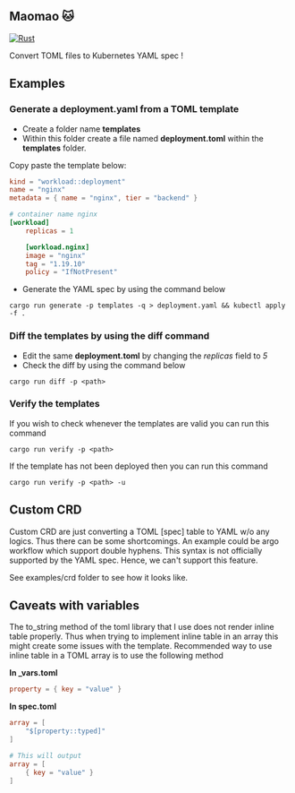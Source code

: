 ## Maomao 🐱

[![Rust](https://github.com/shigedangao/maomao/actions/workflows/rust.yml/badge.svg)](https://github.com/shigedangao/maomao/actions/workflows/rust.yml)

Convert TOML files to Kubernetes YAML spec ! 

## Examples

### Generate a deployment.yaml from a TOML template

- Create a folder name **templates**
- Within this folder create a file named **deployment.toml** within the **templates** folder.

Copy paste the template below:

```toml
kind = "workload::deployment"
name = "nginx"
metadata = { name = "nginx", tier = "backend" }

# container name nginx
[workload]
    replicas = 1

    [workload.nginx]
    image = "nginx"
    tag = "1.19.10"
    policy = "IfNotPresent"
```

- Generate the YAML spec by using the command below

```shell
cargo run generate -p templates -q > deployment.yaml && kubectl apply -f .
```

### Diff the templates by using the diff command

- Edit the same **deployment.toml** by changing the *replicas* field to *5*
- Check the diff by using the command below

```shell
cargo run diff -p <path>
```

### Verify the templates

If you wish to check whenever the templates are valid you can run this command

```shell
cargo run verify -p <path>
```

If the template has not been deployed then you can run this command

```shell
cargo run verify -p <path> -u
```

## Custom CRD

Custom CRD are just converting a TOML [spec] table to YAML w/o any logics. Thus there can be some shortcomings. An example could be argo workflow which support double hyphens. This syntax is not officially supported by the YAML spec. Hence, we can't support this feature.

See examples/crd folder to see how it looks like.

## Caveats with variables

The to_string method of the toml library that I use does not render inline table properly. Thus when trying to implement inline table in an array this might create some issues with the template. Recommended way to use inline table in a TOML array is to use the following method

**In _vars.toml**

```toml
property = { key = "value" }
```

**In spec.toml**

```toml
array = [
    "$[property::typed]"
]

# This will output
array = [
    { key = "value" }
]
```